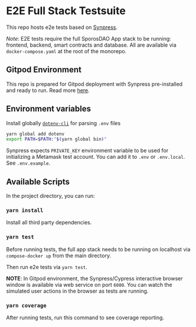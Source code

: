 # E2E Full Stack Testsuite

This repo hosts e2e tests based on [Synpress](https://github.com/Synthetixio/synpress).

_Note_: E2E tests require the full SporosDAO App stack to be running: frontend, backend, smart contracts and database. All are available via `docker-compose.yaml` at the root of the monorepo.

## Gitpod Environment

This repo is prepared for Gitpod deployment with Synpress pre-installed and ready to run. Read more [here](https://github.com/mikenikles/cypress-on-gitpod).

## Environment variables

Install globally [`dotenv-cli`](https://www.npmjs.com/package/dotenv-cli) for parsing `.env` files
```bash
yarn global add dotenv
export PATH=$PATH:"$(yarn global bin)"
```

Synpress expects `PRIVATE_KEY` environment variable to be used for initializing a Metamask test account. You can add it to `.env` or `.env.local`. See `.env.example`.

## Available Scripts

In the project directory, you can run:

### `yarn install`

Install all third party dependencies.

### `yarn test`

Before running tests, the full app stack needs to be running on localhost via
`compose-docker up` from the main directory.

Then run e2e tests via `yarn test`.

__NOTE__: In Gitpod environment, the Synpress/Cypress interactive browser window is available via web service on port `6080`. You can watch the simulated user actions in the browser as tests are running.



### `yarn coverage`

After running tests, run this command to see coverage reporting.
